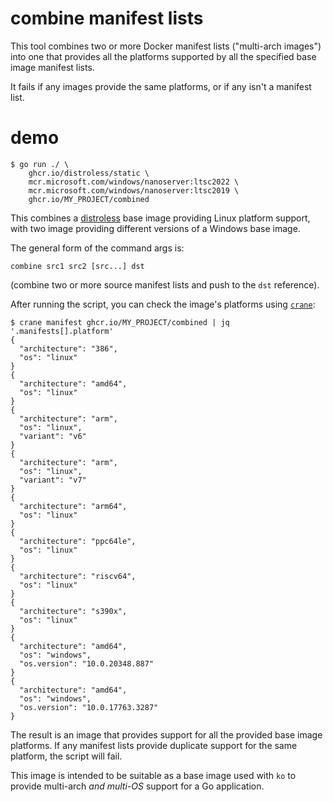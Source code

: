 # combine manifest lists

This tool combines two or more Docker manifest lists ("multi-arch images") into one that provides all the platforms supported by all the specified base image manifest lists.

It fails if any images provide the same platforms, or if any isn't a manifest list.

# demo

```
$ go run ./ \
    ghcr.io/distroless/static \
    mcr.microsoft.com/windows/nanoserver:ltsc2022 \
    mcr.microsoft.com/windows/nanoserver:ltsc2019 \
    ghcr.io/MY_PROJECT/combined
```

This combines a [distroless](https://github.com/distroless/static) base image providing Linux platform support, with two image providing different versions of a Windows base image.

The general form of the command args is:

```
combine src1 src2 [src...] dst
```

(combine two or more source manifest lists and push to the `dst` reference).

After running the script, you can check the image's platforms using [`crane`](https://github.com/google/go-containerregistry/blob/main/cmd/crane/README.md):

```
$ crane manifest ghcr.io/MY_PROJECT/combined | jq '.manifests[].platform'
{
  "architecture": "386",
  "os": "linux"
}
{
  "architecture": "amd64",
  "os": "linux"
}
{
  "architecture": "arm",
  "os": "linux",
  "variant": "v6"
}
{
  "architecture": "arm",
  "os": "linux",
  "variant": "v7"
}
{
  "architecture": "arm64",
  "os": "linux"
}
{
  "architecture": "ppc64le",
  "os": "linux"
}
{
  "architecture": "riscv64",
  "os": "linux"
}
{
  "architecture": "s390x",
  "os": "linux"
}
{
  "architecture": "amd64",
  "os": "windows",
  "os.version": "10.0.20348.887"
}
{
  "architecture": "amd64",
  "os": "windows",
  "os.version": "10.0.17763.3287"
}
```

The result is an image that provides support for all the provided base image platforms.
If any manifest lists provide duplicate support for the same platform, the script will fail.

This image is intended to be suitable as a base image used with `ko` to provide multi-arch _and multi-OS_ support for a Go application.

